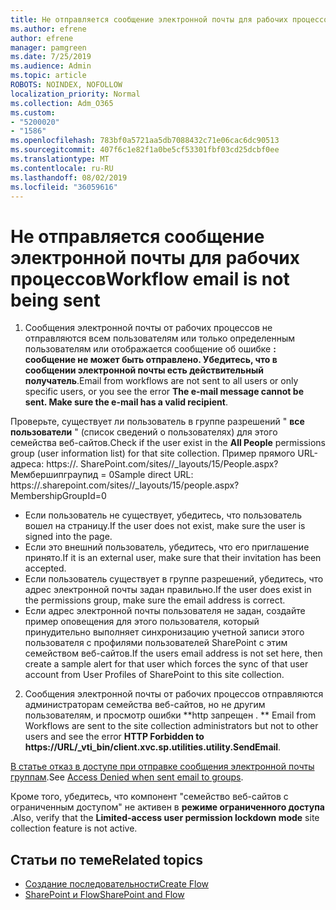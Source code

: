 ```yaml
---
title: Не отправляется сообщение электронной почты для рабочих процессов
ms.author: efrene
author: efrene
manager: pamgreen
ms.date: 7/25/2019
ms.audience: Admin
ms.topic: article
ROBOTS: NOINDEX, NOFOLLOW
localization_priority: Normal
ms.collection: Adm_O365
ms.custom:
- "5200020"
- "1586"
ms.openlocfilehash: 783bf0a5721aa5db7088432c71e06cac6dc90513
ms.sourcegitcommit: 407f6c1e82f1a0be5cf53301fbf03cd25dcbf0ee
ms.translationtype: MT
ms.contentlocale: ru-RU
ms.lasthandoff: 08/02/2019
ms.locfileid: "36059616"
---
```

# <a name="workflow-email-is-not-being-sent"></a><span data-ttu-id="ee730-102">Не отправляется сообщение электронной почты для рабочих процессов</span><span class="sxs-lookup"><span data-stu-id="ee730-102">Workflow email is not being sent</span></span>

1. <span data-ttu-id="ee730-103">Сообщения электронной почты от рабочих процессов не отправляются всем пользователям или только определенным пользователям или отображается сообщение об ошибке **: сообщение не может быть отправлено. Убедитесь, что в сообщении электронной почты есть действительный получатель**.</span><span class="sxs-lookup"><span data-stu-id="ee730-103">Email from workflows are not sent to all users or only specific users, or you see the error **The e-mail message cannot be sent. Make sure the e-mail has a valid recipient**.</span></span>

<span data-ttu-id="ee730-104">Проверьте, существует ли пользователь в группе разрешений " **все пользователи** " (список сведений о пользователях) для этого семейства веб-сайтов.</span><span class="sxs-lookup"><span data-stu-id="ee730-104">Check if the user exist in the **All People** permissions group (user information list) for that site collection.</span></span>  <span data-ttu-id="ee730-105">Пример прямого URL-адреса<tenant>: https://<sitename>. SharePoint.com/sites//_layouts/15/People.aspx? Мембершипграупид = 0</span><span class="sxs-lookup"><span data-stu-id="ee730-105">Sample direct URL: https://<tenant>.sharepoint.com/sites/<sitename>/_layouts/15/people.aspx?MembershipGroupId=0</span></span>

- <span data-ttu-id="ee730-106">Если пользователь не существует, убедитесь, что пользователь вошел на страницу.</span><span class="sxs-lookup"><span data-stu-id="ee730-106">If the user does not exist, make sure the user is signed into the page.</span></span> 
- <span data-ttu-id="ee730-107">Если это внешний пользователь, убедитесь, что его приглашение принято.</span><span class="sxs-lookup"><span data-stu-id="ee730-107">If it is an external user, make sure that their invitation has been accepted.</span></span>
- <span data-ttu-id="ee730-108">Если пользователь существует в группе разрешений, убедитесь, что адрес электронной почты задан правильно.</span><span class="sxs-lookup"><span data-stu-id="ee730-108">If the user does exist in the permissions group, make sure the email address is correct.</span></span>
- <span data-ttu-id="ee730-109">Если адрес электронной почты пользователя не задан, создайте пример оповещения для этого пользователя, который принудительно выполняет синхронизацию учетной записи этого пользователя с профилями пользователей SharePoint с этим семейством веб-сайтов.</span><span class="sxs-lookup"><span data-stu-id="ee730-109">If the users email address is not set here, then create a sample alert for that user which forces the sync of that user account from User Profiles of SharePoint to this site collection.</span></span>
 
2. <span data-ttu-id="ee730-110">Сообщения электронной почты от рабочих процессов отправляются администраторам семейства веб-сайтов, но не другим пользователям, и просмотр ошибки \*\*http запрещен <spam> <spam>. \*\* <spam> <spam></span><span class="sxs-lookup"><span data-stu-id="ee730-110">Email from Workflows are sent to the site collection administrators but not to other users and see the error **HTTP Forbidden to <spam><spam>https://URL/_vti_bin/client.xvc.sp.utilities.utility.SendEmail**<spam><spam>.</span></span>
 

<span data-ttu-id="ee730-111">[В статье отказ в доступе при отправке сообщения электронной почты группам](https://docs.microsoft.com/sharepoint/support/server-admin/access-denied-when-send-an-email-to-groups).</span><span class="sxs-lookup"><span data-stu-id="ee730-111">See [Access Denied when sent email to groups](https://docs.microsoft.com/sharepoint/support/server-admin/access-denied-when-send-an-email-to-groups).</span></span>

<span data-ttu-id="ee730-112">Кроме того, убедитесь, что компонент "семейство веб-сайтов с ограниченным доступом" не активен в **режиме ограниченного доступа** .</span><span class="sxs-lookup"><span data-stu-id="ee730-112">Also, verify that the **Limited-access user permission lockdown mode** site collection feature is not active.</span></span>

## <a name="related-topics"></a><span data-ttu-id="ee730-113">Статьи по теме</span><span class="sxs-lookup"><span data-stu-id="ee730-113">Related topics</span></span>
- [<span data-ttu-id="ee730-114">Создание последовательности</span><span class="sxs-lookup"><span data-stu-id="ee730-114">Create Flow</span></span>](https://support.office.com/article/Create-a-flow-for-a-list-or-library-in-SharePoint-Online-or-OneDrive-for-Business-a9c3e03b-0654-46af-a254-20252e580d01) 
- [<span data-ttu-id="ee730-115">SharePoint и Flow</span><span class="sxs-lookup"><span data-stu-id="ee730-115">SharePoint and Flow</span></span>](https://flow.microsoft.com/blog/sharepoint-and-flow/) 


